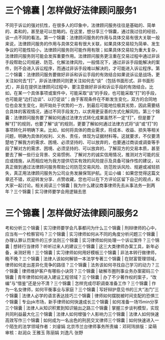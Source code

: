 # 三个锦囊 | 怎样做好法律顾问服务1

不同于诉讼的强对抗性，在很多人的印象中，法律顾问服务往往是基础的、简单的、柔和的，甚至是可以忽略的。在这里，想分享三个锦囊，通过我过往的经验，谈一点不同的看法。第一个锦囊：法律顾问服务的作用与具体交易有很大关联一般来说，法律顾问服务的作用与具体交易有很大关联，如果具体交易较为简单、发生争议的可能性较小，法律顾问服务则可能作用有限；如果具体交易较为重大复杂，法律顾问服务则可能会发挥重要作用。法律顾问服务更注重在交易过程中通过非诉手段帮助公司规避、防范、化解法律风险，一般情况下，通过非诉手段能解决的案件，则不会进入诉讼程序，而通过非诉手段难以解决的，才可能进入诉讼程序。第二个锦囊：法律顾问服务要做好非诉和诉讼手段的有效结合如果说诉讼是战场，更关注如何去“打”，非诉法律顾问则更关注如何去“谈”（包括书面形式、非书面形式），并且在提供法律顾问过程中，要注意做好非诉和诉讼手段的有效结合。比如，在某一个具体事项或案件中，可能采取“谈”的手段，也可能采取“打”的手段，也可能是“边打边谈”、以打促谈”；由于客观条件在不断发生变化，双方的合同地位也会发生变化，刚开始处于优势的一方，到最后可能地位极其劣势，因此需要结合具体的客观情况，通过不同手段发力，以求用更妥善的方式化解风险。第三个锦囊：法律顾问服务要了解如何通过法律方式转化成果虽然不一定“打”，但是要了解“打”的规则，也要了解“谈”的规则，更要了解如何通过法律方式将“谈”或“打”的事项转化并明确下来。比如，如何将具体的商业需求，将成本、收益、损失等相关问题，明确为具体的权利、义务、责任，体现为证据材料等。这就要求，不仅要清楚地了解我方的需求、困境、必须坚持的、可以放弃的，也要通过商谈或调查等手段了解对方的需求、困境、必须坚持的、可以放弃的，了解双方的交易本质，甚至要去了解一些行业背景、交易惯例、了解对方的诚实信用情况，推测对方可能的反应或措施，从而相应地为我方提供切实有效的风险提示及具备可操作性的建议，以真正做到通过法律顾问服务帮助公司防范交易风险、防范败诉风险、规避或减轻损失，真正用法律顾问服务为公司业务发展保驾护航。无讼小编：如果您觉得这篇文章还不错，欢迎转发分享、点赞收藏，您也可以在下方评论区留下自己的观点，和大家一起讨论。相关阅读三个锦囊 | 我为什么建议商事律师先去从事法务一到两年？三个锦囊 | 实习律师要学会用逻辑去思

# 三个锦囊 | 怎样做好法律顾问服务2

考和分析三个锦囊 | 实习律师要学会凡事都问为什么三个锦囊 | 刑辩律师的心中，应当有一个检察官吗？三个锦囊 | 实习律师如何从不同的角度分析问题三个锦囊 | 办理认罪认罚案件的三步法则三个锦囊 | 实习律师如何处理一个诉讼案件？三个锦囊 | 想转行当律师？听听过来人的建议三个锦囊 | 这三大类律师办案工具，新年必备，亲测好用！三个锦囊 | 实习律师如何用好模板三个锦囊 | 非法本转行做律师，晚不晚？三个锦囊 | 法律人该如何解锁一本法学专著三个锦囊 | 在财富管理领域，律师如何走出差异化竞争的路径？三个锦囊 | 法务该如何寻找自己学习的动力？三个锦囊 | 律师维护客户有哪些小诀窍？三个锦囊 | 破解币圈刑事业务办案密码三个锦囊 | 青年律师如何进入建设工程领域？三个锦囊 | 办了不少著作权的案子，“改编”与“借鉴”还是分不清？三个锦囊 | 怎样完成尽职调查准备工作？三个锦囊 | 作为一名女律师，如何平衡事业与家庭？三个锦囊 | 写好辩护意见书的三大“法门”三个锦囊 | 法律人必学的语言表达技巧三个锦囊 | 律师如何摆脱被时间支配的恐惧三个锦囊 | 专业pk市场，新手律师如何快速成长三个锦囊 | 如何准备一场15min分享三个锦囊 | 法律人从知识积累到知识输出之路三个锦囊 | 掌握三步谈判模型，实现共同利益最大化三个锦囊 | 法律人如何增强个人影响力三个锦囊 | 法律人如何快速高效写作三个锦囊 | 如何成为一名出色的刑民交叉律师三个锦囊 | 如何快速进入一个陌生的法学领域作者：刘睿娟 北京市兰台律师事务所责编：邓珂玮排版：梁萌审核：赵润众 王雅玉 陈丽娟 刘逸凡 张野

